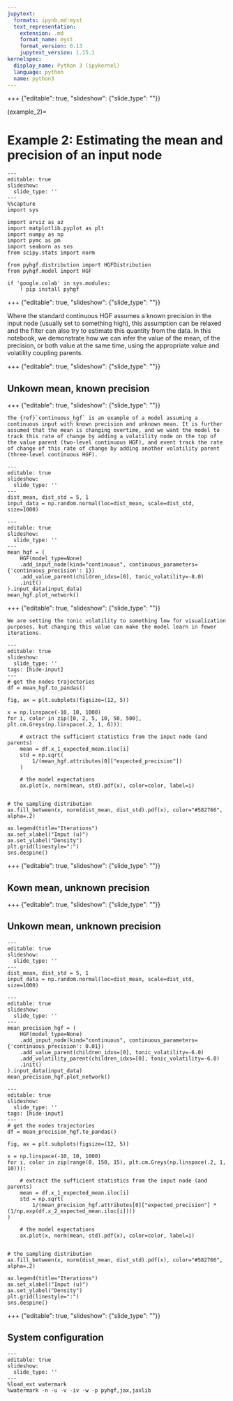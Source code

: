 ```yaml
---
jupytext:
  formats: ipynb,md:myst
  text_representation:
    extension: .md
    format_name: myst
    format_version: 0.13
    jupytext_version: 1.15.1
kernelspec:
  display_name: Python 3 (ipykernel)
  language: python
  name: python3
---
```


+++ {"editable": true, "slideshow": {"slide_type": ""}}

(example_2)=
# Example 2: Estimating the mean and precision of an input node

```{code-cell} ipython3
---
editable: true
slideshow:
  slide_type: ''
---
%%capture
import sys

import arviz as az
import matplotlib.pyplot as plt
import numpy as np
import pymc as pm
import seaborn as sns
from scipy.stats import norm

from pyhgf.distribution import HGFDistribution
from pyhgf.model import HGF

if 'google.colab' in sys.modules:
    ! pip install pyhgf
```

+++ {"editable": true, "slideshow": {"slide_type": ""}}

Where the standard continuous HGF assumes a known precision in the input node (usually set to something high), this assumption can be relaxed and the filter can also try to estimate this quantity from the data. In this notebook, we demonstrate how we can infer the value of the mean, of the precision, or both value at the same time, using the appropriate value and volatility coupling parents.

+++ {"editable": true, "slideshow": {"slide_type": ""}}

## Unkown mean, known precision

+++ {"editable": true, "slideshow": {"slide_type": ""}}

```{hint}
The {ref}`continuous_hgf` is an example of a model assuming a continuous input with known precision and unknown mean. It is further assumed that the mean is changing overtime, and we want the model to track this rate of change by adding a volatility node on the top of the value parent (two-level continuous HGF), and event track the rate of change of this rate of change by adding another volatility parent (three-level continuous HGF).
```

```{code-cell} ipython3
---
editable: true
slideshow:
  slide_type: ''
---
dist_mean, dist_std = 5, 1
input_data = np.random.normal(loc=dist_mean, scale=dist_std, size=1000)
```

```{code-cell} ipython3
---
editable: true
slideshow:
  slide_type: ''
---
mean_hgf = (
    HGF(model_type=None)
    .add_input_node(kind="continuous", continuous_parameters={'continuous_precision': 1})
    .add_value_parent(children_idxs=[0], tonic_volatility=-8.0)
    .init()
).input_data(input_data)
mean_hgf.plot_network()
```

+++ {"editable": true, "slideshow": {"slide_type": ""}}

```{note}
We are setting the tonic volatility to something low for visualization purposes, but changing this value can make the model learn in fewer iterations.
```

```{code-cell} ipython3
---
editable: true
slideshow:
  slide_type: ''
tags: [hide-input]
---
# get the nodes trajectories
df = mean_hgf.to_pandas()

fig, ax = plt.subplots(figsize=(12, 5))

x = np.linspace(-10, 10, 1000)
for i, color in zip([0, 2, 5, 10, 50, 500], plt.cm.Greys(np.linspace(.2, 1, 6))):

    # extract the sufficient statistics from the input node (and parents)
    mean = df.x_1_expected_mean.iloc[i]
    std = np.sqrt(
        1/(mean_hgf.attributes[0]["expected_precision"])
    )

    # the model expectations
    ax.plot(x, norm(mean, std).pdf(x), color=color, label=i)


# the sampling distribution
ax.fill_between(x, norm(dist_mean, dist_std).pdf(x), color="#582766", alpha=.2)

ax.legend(title="Iterations")
ax.set_xlabel("Input (u)")
ax.set_ylabel("Density")
plt.grid(linestyle=":")
sns.despine()
```

+++ {"editable": true, "slideshow": {"slide_type": ""}}

## Kown mean, unknown precision

+++ {"editable": true, "slideshow": {"slide_type": ""}}

## Unkown mean, unknown precision

```{code-cell} ipython3
---
editable: true
slideshow:
  slide_type: ''
---
dist_mean, dist_std = 5, 1
input_data = np.random.normal(loc=dist_mean, scale=dist_std, size=1000)
```

```{code-cell} ipython3
---
editable: true
slideshow:
  slide_type: ''
---
mean_precision_hgf = (
    HGF(model_type=None)
    .add_input_node(kind="continuous", continuous_parameters={'continuous_precision': 0.01})
    .add_value_parent(children_idxs=[0], tonic_volatility=-6.0)
    .add_volatility_parent(children_idxs=[0], tonic_volatility=-6.0)
    .init()
).input_data(input_data)
mean_precision_hgf.plot_network()
```

```{code-cell} ipython3
---
editable: true
slideshow:
  slide_type: ''
tags: [hide-input]
---
# get the nodes trajectories
df = mean_precision_hgf.to_pandas()

fig, ax = plt.subplots(figsize=(12, 5))

x = np.linspace(-10, 10, 1000)
for i, color in zip(range(0, 150, 15), plt.cm.Greys(np.linspace(.2, 1, 10))):

    # extract the sufficient statistics from the input node (and parents)
    mean = df.x_1_expected_mean.iloc[i]
    std = np.sqrt(
        1/(mean_precision_hgf.attributes[0]["expected_precision"] * (1/np.exp(df.x_2_expected_mean.iloc[i])))
)

    # the model expectations
    ax.plot(x, norm(mean, std).pdf(x), color=color, label=i)


# the sampling distribution
ax.fill_between(x, norm(dist_mean, dist_std).pdf(x), color="#582766", alpha=.2)

ax.legend(title="Iterations")
ax.set_xlabel("Input (u)")
ax.set_ylabel("Density")
plt.grid(linestyle=":")
sns.despine()
```

+++ {"editable": true, "slideshow": {"slide_type": ""}}

## System configuration

```{code-cell} ipython3
---
editable: true
slideshow:
  slide_type: ''
---
%load_ext watermark
%watermark -n -u -v -iv -w -p pyhgf,jax,jaxlib
```
